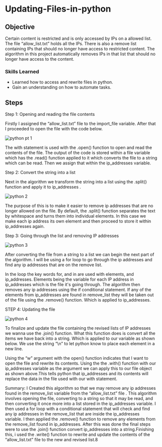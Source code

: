 # Updating-Files-in-python


## Objective

Certain content is restricted and is only accessed by IPs on a allowed list. The file “allow_list.txt” holds all the IPs. There is also a remove list containing IPs that should no longer have access to restricted content. The algorithm in this project automatically removes IPs in that list that should no longer have access to the content.

### Skills Learned

- Learned how to access and rewrite files in python.
- Gain an understanding on how to automate tasks.

## Steps

Step 1:
Opening and reading the file contents

Firstly I assigned the “allow_list.txt” file to the import_file variable. After that I proceeded to open the file with the code below.
 
 ![python pt 1](https://github.com/VegaL101/Updating-Files-in-python/assets/166334918/e23f3a6c-f2f4-4f7b-a676-4d41b5450cdb)

The with statement is used with the .open()  function to open and read the contents of the file. The output of the code is stored within a file variable which has the .read()  function applied to it which converts the file to a string which can be read. Then we assign that within the ip_addresses variable.

Step 2:
Convert the string into a list

Next in the algorithm we transform the string into a list using the .split() function and apply it to ip_addresses .

![python 2](https://github.com/VegaL101/Updating-Files-in-python/assets/166334918/1d09da46-eb51-4067-801d-3bd47e81cbca)

The purpose of this is to make it easier to remove ip addresses that are no longer allowed on the file. By default, the .split() function separates the text by whitespace and turns them into individual elements. In this case we make each ip address its own element and then proceed to store it within ip_addresses again.

Step 3:
Going through the list and removing IP addresses

![python 3](https://github.com/VegaL101/Updating-Files-in-python/assets/166334918/ef708dc7-b1bf-45dc-a355-0ee0aa78e574)

After converting the file from a string to a list we can begin the next part of the algorithm.
I will be using a for loop to go through the ip addresses and find any ip addresses that are on the remove list.

In the loop the key words for, and in are used with elements, and ip_addresses. Elements being the variable for each IP address in  ip_addresses which is the file it's going through. The algorithm then removes any ip addresses using the if conditional statement. If any of the elements from ip_addresses are found in remove_list they will be taken out of the file using the .remove() function. Which is applied to ip_addresses.

STEP 4:
Updating the file

![python 4](https://github.com/VegaL101/Updating-Files-in-python/assets/166334918/0e1e781e-eeda-47f1-a66f-82c81d0a6642)

To finalize and update the file containing the revised lists of IP addresses we wanna use the .join() function. What this function does is convert all the items we have back into a string. Which is applied to our variable as shown below. We use the string “\n” to let python know to place each element in a new line.

Using the “w” argument with the open() function indicates that I want to open the file and rewrite its contents. Using the the .with() function with our ip_addresses variable as the argument we can apply this to our file object as shown above.This tells python that ip_addresses and its contents will replace the data in the file used with our with statement.

Summary:
I Created this algorithm so that we may remove any ip addresses found in the  remove_list variable from the  “allow_list.txt” file . This algorithm involves opening the file, converting to a string so that it may be read, and then converting it once more into a list stored in the ip_addresses variable. I then used a for loop with a conditional statement that will check and find any ip addresses in the remove_list that are inside the ip_addresses variable. I then applied the .remove()  function to remove any elements from the  remove_list found in ip_addresses. After this was done the final steps were to use the .join() function convert ip_addresses into a string.Finishing this, i used the .write() function to rewrite and update the contents of the  “allow_list.txt” file to the new and revised list.8



